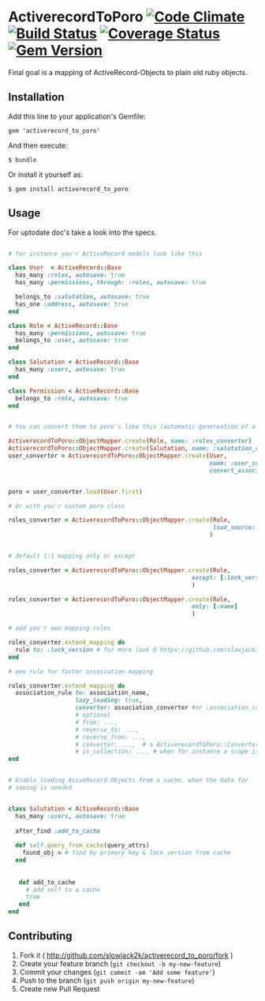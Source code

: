 # ActiverecordToPoro [![Code Climate](https://codeclimate.com/github/slowjack2k/activerecord_to_poro.png)](https://codeclimate.com/github/slowjack2k/activerecord_to_poro  ) [![Build Status](https://travis-ci.org/slowjack2k/activerecord_to_poro.png?branch=master)](https://travis-ci.org/slowjack2k/activerecord_to_poro) [![Coverage Status](https://coveralls.io/repos/slowjack2k/activerecord_to_poro/badge.png?branch=master)](https://coveralls.io/r/slowjack2k/activerecord_to_poro?branch=master) [![Gem Version](https://badge.fury.io/rb/activerecord_to_poro.png)](http://badge.fury.io/rb/activerecord_to_poro)

Final goal is a mapping of ActiveRecord-Objects to plain old ruby objects.

## Installation

Add this line to your application's Gemfile:

    gem 'activerecord_to_poro'

And then execute:

    $ bundle

Or install it yourself as:

    $ gem install activerecord_to_poro

## Usage

For uptodate doc's take a look into the specs.

```ruby

# for instance you'r ActiveRecord models look like this

class User  < ActiveRecord::Base
  has_many :roles, autosave: true
  has_many :permissions, through: :roles, autosave: true

  belongs_to :salutation, autosave: true
  has_one :address, autosave: true
end

class Role < ActiveRecord::Base
  has_many :permissions, autosave: true
  belongs_to :user, autosave: true
end

class Salutation < ActiveRecord::Base
  has_many :users, autosave: true
end

class Permission < ActiveRecord::Base
  belongs_to :role, autosave: true
end


# You can convert them to poro's like this (automatic genereation of a poro class out of you'r AR class)

ActiverecordToPoro::ObjectMapper.create(Role, name: :roles_converter)
ActiverecordToPoro::ObjectMapper.create(Salutation, name: :salutation_converter)
user_converter = ActiverecordToPoro::ObjectMapper.create(User,
                                                         name: :user_converter,
                                                         convert_associations: {roles: :roles_converter, salutation: :salutation_converter})


poro = user_converter.load(User.first)

# Or with you'r custom poro class

roles_converter = ActiverecordToPoro::ObjectMapper.create(Role,
                                                          load_source: YourPoroClass
                                                         )


# default 1:1 mapping only or except

roles_converter = ActiverecordToPoro::ObjectMapper.create(Role,
                                                    except: [:lock_version]
                                                    )

roles_converter = ActiverecordToPoro::ObjectMapper.create(Role,
                                                    only: [:name]
                                                    )

# add you'r own mapping rules

roles_converter.extend_mapping do
  rule to: :lock_version # for more look @ https://github.com/slowjack2k/yaoc
end

# new rule for faster association mapping

roles_converter.extend_mapping do
  association_rule to: association_name,
                   lazy_loading: true,
                   converter: association_converter #or :association_converter when you'r converter has a name
                   # optional
                   # from: ...,
                   # reverse_to: ...,
                   # reverse_from: ...,
                   # converter: ...,  # a ActiverecordToPoro::Converter
                   # is_collection: ..., # when for instance a scope is used or another method that delivers an ar object
end


# Enable loading AciveRecord Objects from a cache, when the data for 
# saving is needed


class Salutation < ActiveRecord::Base
  has_many :users, autosave: true
  
  after_find :add_to_cache
  
  def self.query_from_cache(query_attrs)        
    found_obj = # find by primary key & lock_version from cache
  end
  
  
   def add_to_cache
     # add self to a cache
     true
   end
end


```

## Contributing

1. Fork it ( http://github.com/slowjack2k/activerecord_to_poro/fork )
2. Create your feature branch (`git checkout -b my-new-feature`)
3. Commit your changes (`git commit -am 'Add some feature'`)
4. Push to the branch (`git push origin my-new-feature`)
5. Create new Pull Request
